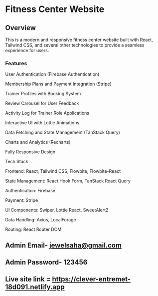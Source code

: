 # Fitness Center Website #

## Overview ##

This is a modern and responsive fitness center website built with React, Tailwind CSS, and several other technologies to provide a seamless experience for users.

### Features ###

User Authentication (Firebase Authentication)

Membership Plans and Payment Integration (Stripe)

Trainer Profiles with Booking System

Review Carousel for User Feedback

Activity Log for Trainer Role Applications

Interactive UI with Lottie Animations

Data Fetching and State Management (TanStack Query)

Charts and Analytics (Recharts)

Fully Responsive Design

Tech Stack

Frontend: React, Tailwind CSS, Flowbite, Flowbite-React

State Management: React Hook Form, TanStack React Query

Authentication: Firebase

Payment: Stripe

UI Components: Swiper, Lottie React, SweetAlert2

Data Handling: Axios, LocalForage

Routing: React Router DOM


## Admin Email- jewelsaha@gmail.com ##
## Admin Password- 123456 ##
## Live site link =  https://clever-entremet-18d091.netlify.app ##

